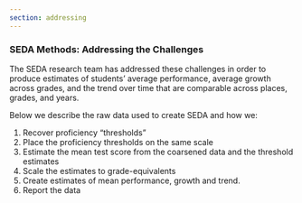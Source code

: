 ```yaml
---
section: addressing
---
```

### SEDA Methods: Addressing the Challenges

The SEDA research team has addressed these challenges in order to produce estimates of students’ average performance, average growth across grades, and the trend over time that are comparable across places, grades, and years. 

Below we describe the raw data used to create SEDA and how we:

1. Recover proficiency “thresholds”
2. Place the proficiency thresholds on the same scale
3. Estimate the mean test score from the coarsened data and the threshold estimates
4. Scale the estimates to grade-equivalents
5. Create estimates of mean performance, growth and trend.
6. Report the data

